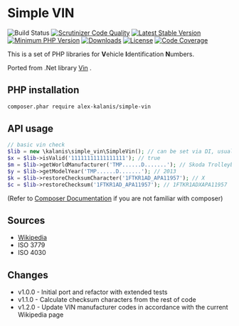 # Simple VIN

![Build Status](https://github.com/alex-kalanis/simple-vin/actions/workflows/code_checks.yml/badge.svg)
[![Scrutinizer Code Quality](https://scrutinizer-ci.com/g/alex-kalanis/simple-vin/badges/quality-score.png?b=master)](https://scrutinizer-ci.com/g/alex-kalanis/simple-vin/?branch=master)
[![Latest Stable Version](https://poser.pugx.org/alex-kalanis/simple-vin/v/stable.svg?v=1)](https://packagist.org/packages/alex-kalanis/simple-vin)
[![Minimum PHP Version](https://img.shields.io/badge/php-%3E%3D%208.0-8892BF.svg)](https://php.net/)
[![Downloads](https://img.shields.io/packagist/dt/alex-kalanis/simple-vin.svg?v1)](https://packagist.org/packages/alex-kalanis/simple-vin)
[![License](https://poser.pugx.org/alex-kalanis/simple-vin/license.svg?v=1)](https://packagist.org/packages/alex-kalanis/simple-vin)
[![Code Coverage](https://scrutinizer-ci.com/g/alex-kalanis/simple-vin/badges/coverage.png?b=master&v=1)](https://scrutinizer-ci.com/g/alex-kalanis/simple-vin/?branch=master)

This is a set of PHP libraries for **V**ehicle **I**dentification **N**umbers.

Ported from .Net library [Vin](https://github.com/dalenewman/Vin) .

## PHP installation

```bash
composer.phar require alex-kalanis/simple-vin
```

## API usage

```php
// basic vin check
$lib = new \kalanis\simple_vin\SimpleVin(); // can be set via DI, usually no more dependency need
$x = $lib->isValid('11111111111111111'); // true
$m = $lib->getWorldManufacturer('TMP......D.......'); // Skoda Trolleybuses
$y = $lib->getModelYear('TMP......D.......'); // 2013
$k = $lib->restoreChecksumCharacter('1FTKR1AD_APA11957'); // X
$c = $lib->restoreChecksum('1FTKR1AD_APA11957'); // 1FTKR1ADXAPA11957
```

(Refer to [Composer Documentation](https://github.com/composer/composer/blob/master/doc/00-intro.md#introduction) if you are not
familiar with composer)

## Sources

- [Wikipedia](https://en.wikipedia.org/wiki/Vehicle_identification_number)
- ISO 3779
- ISO 4030

## Changes

- v1.0.0 - Initial port and refactor with extended tests
- v1.1.0 - Calculate checksum characters from the rest of code
- v1.2.0 - Update VIN manufacturer codes in accordance with the current Wikipedia page
